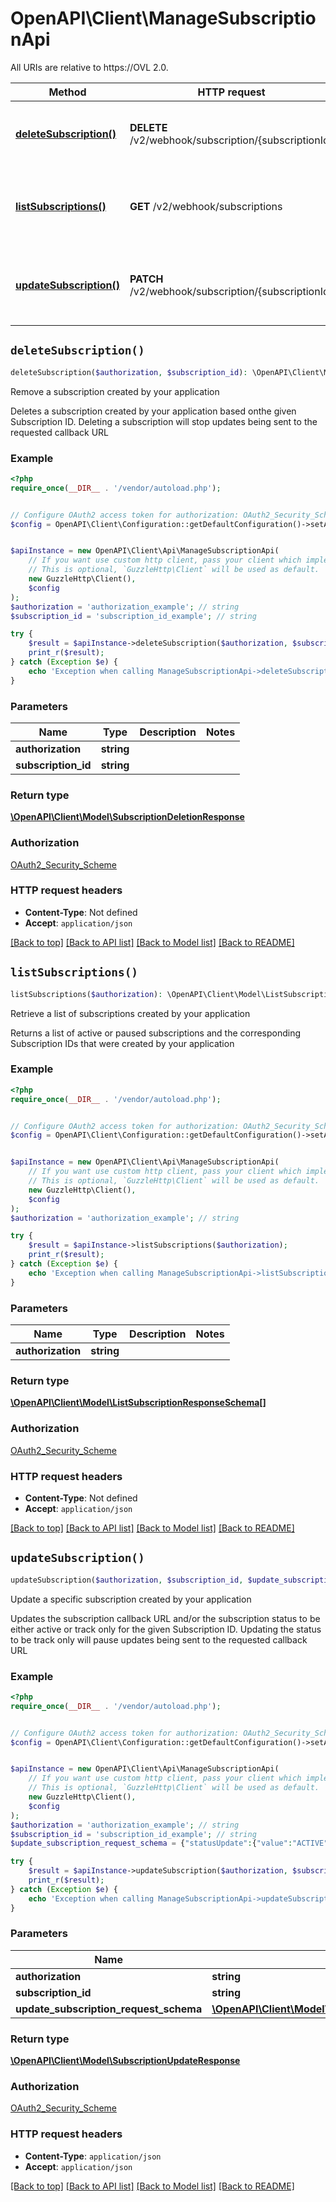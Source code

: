 # OpenAPI\Client\ManageSubscriptionApi

All URIs are relative to https://OVL 2.0.

Method | HTTP request | Description
------------- | ------------- | -------------
[**deleteSubscription()**](ManageSubscriptionApi.md#deleteSubscription) | **DELETE** /v2/webhook/subscription/{subscriptionId} | Remove a subscription created by your application
[**listSubscriptions()**](ManageSubscriptionApi.md#listSubscriptions) | **GET** /v2/webhook/subscriptions | Retrieve a list of subscriptions created by your application
[**updateSubscription()**](ManageSubscriptionApi.md#updateSubscription) | **PATCH** /v2/webhook/subscription/{subscriptionId} | Update a specific subscription created by your application


## `deleteSubscription()`

```php
deleteSubscription($authorization, $subscription_id): \OpenAPI\Client\Model\SubscriptionDeletionResponse
```

Remove a subscription created by your application

Deletes a subscription created by your application based onthe given Subscription ID. Deleting a subscription will stop updates being sent to the requested callback URL

### Example

```php
<?php
require_once(__DIR__ . '/vendor/autoload.php');


// Configure OAuth2 access token for authorization: OAuth2_Security_Scheme
$config = OpenAPI\Client\Configuration::getDefaultConfiguration()->setAccessToken('YOUR_ACCESS_TOKEN');


$apiInstance = new OpenAPI\Client\Api\ManageSubscriptionApi(
    // If you want use custom http client, pass your client which implements `GuzzleHttp\ClientInterface`.
    // This is optional, `GuzzleHttp\Client` will be used as default.
    new GuzzleHttp\Client(),
    $config
);
$authorization = 'authorization_example'; // string
$subscription_id = 'subscription_id_example'; // string

try {
    $result = $apiInstance->deleteSubscription($authorization, $subscription_id);
    print_r($result);
} catch (Exception $e) {
    echo 'Exception when calling ManageSubscriptionApi->deleteSubscription: ', $e->getMessage(), PHP_EOL;
}
```

### Parameters

Name | Type | Description  | Notes
------------- | ------------- | ------------- | -------------
 **authorization** | **string**|  |
 **subscription_id** | **string**|  |

### Return type

[**\OpenAPI\Client\Model\SubscriptionDeletionResponse**](../Model/SubscriptionDeletionResponse.md)

### Authorization

[OAuth2_Security_Scheme](../../README.md#OAuth2_Security_Scheme)

### HTTP request headers

- **Content-Type**: Not defined
- **Accept**: `application/json`

[[Back to top]](#) [[Back to API list]](../../README.md#endpoints)
[[Back to Model list]](../../README.md#models)
[[Back to README]](../../README.md)

## `listSubscriptions()`

```php
listSubscriptions($authorization): \OpenAPI\Client\Model\ListSubscriptionResponseSchema[]
```

Retrieve a list of subscriptions created by your application

Returns a list of active or paused subscriptions and the corresponding Subscription IDs that were created by your application

### Example

```php
<?php
require_once(__DIR__ . '/vendor/autoload.php');


// Configure OAuth2 access token for authorization: OAuth2_Security_Scheme
$config = OpenAPI\Client\Configuration::getDefaultConfiguration()->setAccessToken('YOUR_ACCESS_TOKEN');


$apiInstance = new OpenAPI\Client\Api\ManageSubscriptionApi(
    // If you want use custom http client, pass your client which implements `GuzzleHttp\ClientInterface`.
    // This is optional, `GuzzleHttp\Client` will be used as default.
    new GuzzleHttp\Client(),
    $config
);
$authorization = 'authorization_example'; // string

try {
    $result = $apiInstance->listSubscriptions($authorization);
    print_r($result);
} catch (Exception $e) {
    echo 'Exception when calling ManageSubscriptionApi->listSubscriptions: ', $e->getMessage(), PHP_EOL;
}
```

### Parameters

Name | Type | Description  | Notes
------------- | ------------- | ------------- | -------------
 **authorization** | **string**|  |

### Return type

[**\OpenAPI\Client\Model\ListSubscriptionResponseSchema[]**](../Model/ListSubscriptionResponseSchema.md)

### Authorization

[OAuth2_Security_Scheme](../../README.md#OAuth2_Security_Scheme)

### HTTP request headers

- **Content-Type**: Not defined
- **Accept**: `application/json`

[[Back to top]](#) [[Back to API list]](../../README.md#endpoints)
[[Back to Model list]](../../README.md#models)
[[Back to README]](../../README.md)

## `updateSubscription()`

```php
updateSubscription($authorization, $subscription_id, $update_subscription_request_schema): \OpenAPI\Client\Model\SubscriptionUpdateResponse
```

Update a specific subscription created by your application

Updates the subscription callback URL and/or the subscription status to be either active or track only for the given Subscription ID. Updating the status to be track only will pause updates being sent to the requested callback URL

### Example

```php
<?php
require_once(__DIR__ . '/vendor/autoload.php');


// Configure OAuth2 access token for authorization: OAuth2_Security_Scheme
$config = OpenAPI\Client\Configuration::getDefaultConfiguration()->setAccessToken('YOUR_ACCESS_TOKEN');


$apiInstance = new OpenAPI\Client\Api\ManageSubscriptionApi(
    // If you want use custom http client, pass your client which implements `GuzzleHttp\ClientInterface`.
    // This is optional, `GuzzleHttp\Client` will be used as default.
    new GuzzleHttp\Client(),
    $config
);
$authorization = 'authorization_example'; // string
$subscription_id = 'subscription_id_example'; // string
$update_subscription_request_schema = {"statusUpdate":{"value":"ACTIVE"},"callbackUrl":"https://newcallbackUrl/endpoint"}; // \OpenAPI\Client\Model\UpdateSubscriptionRequestSchema

try {
    $result = $apiInstance->updateSubscription($authorization, $subscription_id, $update_subscription_request_schema);
    print_r($result);
} catch (Exception $e) {
    echo 'Exception when calling ManageSubscriptionApi->updateSubscription: ', $e->getMessage(), PHP_EOL;
}
```

### Parameters

Name | Type | Description  | Notes
------------- | ------------- | ------------- | -------------
 **authorization** | **string**|  |
 **subscription_id** | **string**|  |
 **update_subscription_request_schema** | [**\OpenAPI\Client\Model\UpdateSubscriptionRequestSchema**](../Model/UpdateSubscriptionRequestSchema.md)|  |

### Return type

[**\OpenAPI\Client\Model\SubscriptionUpdateResponse**](../Model/SubscriptionUpdateResponse.md)

### Authorization

[OAuth2_Security_Scheme](../../README.md#OAuth2_Security_Scheme)

### HTTP request headers

- **Content-Type**: `application/json`
- **Accept**: `application/json`

[[Back to top]](#) [[Back to API list]](../../README.md#endpoints)
[[Back to Model list]](../../README.md#models)
[[Back to README]](../../README.md)
